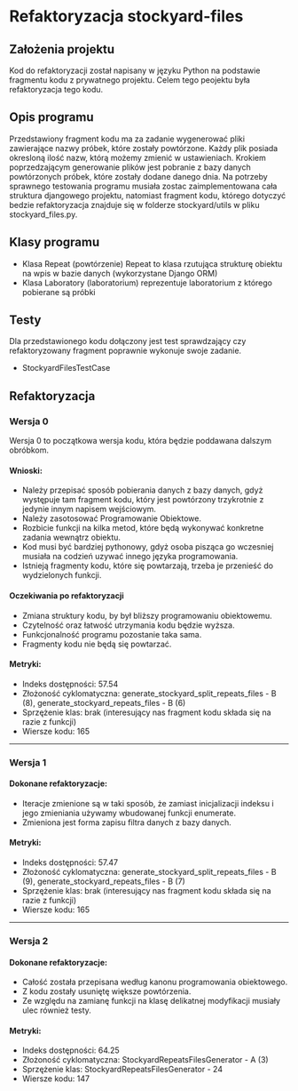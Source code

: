 # Refaktoryzacja stockyard-files

## Założenia projektu
Kod do refaktoryzacji został napisany w języku Python na podstawie fragmentu kodu z prywatnego projektu.
Celem tego peojektu była refaktoryzacja tego kodu.

## Opis programu
Przedstawiony fragment kodu ma za zadanie wygenerować pliki zawierające nazwy próbek, które zostały powtórzone. Każdy plik posiada okresloną ilość nazw, którą możemy zmienić w ustawieniach. Krokiem poprzedzającym generowanie plików jest pobranie z bazy danych powtórzonych próbek, które zostały dodane danego dnia.
Na potrzeby sprawnego testowania programu musiała zostac zaimplementowana cała struktura djangowego projektu, natomiast fragment kodu, którego dotyczyć bedzie refaktoryzacja znajduje się w folderze stockyard/utils w pliku stockyard_files.py.

## Klasy programu
* Klasa Repeat (powtórzenie) Repeat to klasa rzutująca strukturę obiektu na wpis w bazie danych (wykorzystane Django ORM)
* Klasa Laboratory (laboratorium) reprezentuje laboratorium z którego pobierane są próbki

## Testy
Dla przedstawionego kodu dołączony jest test sprawdzający czy refaktoryzowany fragment poprawnie wykonuje swoje zadanie.
* StockyardFilesTestCase

## Refaktoryzacja

### Wersja 0
Wersja 0 to początkowa wersja kodu, która będzie poddawana dalszym obróbkom.

#### Wnioski:
* Należy przepisać sposób pobierania danych z bazy danych, gdyż występuje tam fragment kodu, który jest powtórzony trzykrotnie z jedynie innym napisem wejściowym.
* Należy zasotosować Programowanie Obiektowe.
* Rozbicie funkcji na kilka metod, które będą wykonywać konkretne zadania wewnątrz obiektu.
* Kod musi być bardziej pythonowy, gdyż osoba pisząca go wczesniej musiała na codzień uzywać innego języka programowania.
* Istnieją fragmenty kodu, które się powtarzają, trzeba je przenieść do wydzielonych funkcji.

#### Oczekiwania po refaktoryzacji
* Zmiana struktury kodu, by był bliższy programowaniu obiektowemu.
* Czytelność oraz łatwość utrzymania kodu będzie wyższa.
* Funkcjonalność programu pozostanie taka sama.
* Fragmenty kodu nie będą się powtarzać.

#### Metryki:
* Indeks dostępności: 57.54
* Złożoność cyklomatyczna: generate_stockyard_split_repeats_files - B (8), generate_stockyard_repeats_files - B (6)
* Sprzężenie klas: brak (interesujący nas fragment kodu składa się na razie z funkcji)
* Wiersze kodu: 165

---
### Wersja 1

#### Dokonane refaktoryzacje:
* Iteracje zmienione są w taki sposób, że zamiast inicjalizacji indeksu i jego zmieniania używamy wbudowanej funkcji enumerate.
* Zmieniona jest forma zapisu filtra danych z bazy danych.

#### Metryki:
* Indeks dostępności: 57.47
* Złożoność cyklomatyczna: generate_stockyard_split_repeats_files - B (9), generate_stockyard_repeats_files - B (7)
* Sprzężenie klas: brak (interesujący nas fragment kodu składa się na razie z funkcji)
* Wiersze kodu: 165

---
### Wersja 2

#### Dokonane refaktoryzacje:
* Całość została przepisana według kanonu programowania obiektowego.
* Z kodu zostały usuniętę większe powtórzenia.
* Ze względu na zamianę funkcji na klasę delikatnej modyfikacji musiały ulec również testy.

#### Metryki:
* Indeks dostępności: 64.25
* Złożoność cyklomatyczna: StockyardRepeatsFilesGenerator - A (3)
* Sprzężenie klas: StockyardRepeatsFilesGenerator - 24
* Wiersze kodu: 147

